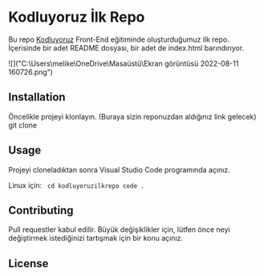 # Kodluyoruz İlk Repo

Bu repo [Kodluyoruz](https://www.kodluyoruz.org/) Front-End eğitiminde oluşturduğumuz ilk repo. İçerisinde bir adet README dosyası, bir adet de index.html barındırıyor.

![]("C:\Users\melike\OneDrive\Masaüstü\Ekran görüntüsü 2022-08-11 160726.png")

## Installation

Öncelikle projeyi klonlayın. (Buraya sizin reponuzdan aldığınız link gelecek)
git clone [](https://github.com/smelikecakan/kodluyoruzilkrepo.git)

## Usage

Projeyi cloneladıktan sonra Visual Studio Code programında açınız.

Linux için:
` cd kodluyoruzilkrepo code .`

## Contributing

Pull requestler kabul edilir. Büyük değişiklikler için, lütfen önce neyi değiştirmek istediğinizi tartışmak için bir konu açınız.

## License

[](https://choosealicense.com/licenses/mit/)
